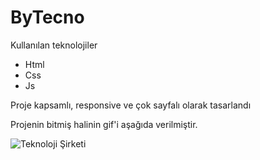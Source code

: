 ﻿# ByTecno
Kullanılan teknolojiler
* Html
* Css
* Js

Proje kapsamlı, responsive ve çok sayfalı olarak tasarlandı

Projenin bitmiş halinin gif'i aşağıda verilmiştir.


![Teknoloji Şirketi](https://github.com/ByRamARSLAN/ByTecno/assets/116209610/c129c1a8-8a8f-48b8-b3e6-b2116f0d81a2)
